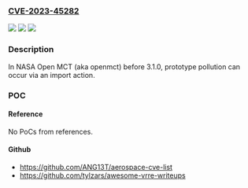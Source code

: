 ### [CVE-2023-45282](https://cve.mitre.org/cgi-bin/cvename.cgi?name=CVE-2023-45282)
![](https://img.shields.io/static/v1?label=Product&message=n%2Fa&color=blue)
![](https://img.shields.io/static/v1?label=Version&message=n%2Fa&color=blue)
![](https://img.shields.io/static/v1?label=Vulnerability&message=n%2Fa&color=brighgreen)

### Description

In NASA Open MCT (aka openmct) before 3.1.0, prototype pollution can occur via an import action.

### POC

#### Reference
No PoCs from references.

#### Github
- https://github.com/ANG13T/aerospace-cve-list
- https://github.com/tylzars/awesome-vrre-writeups

